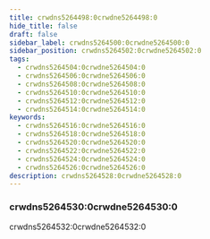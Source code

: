 ```yaml
---
title: crwdns5264498:0crwdne5264498:0
hide_title: false
draft: false
sidebar_label: crwdns5264500:0crwdne5264500:0
sidebar_position: crwdns5264502:0crwdne5264502:0
tags:
  - crwdns5264504:0crwdne5264504:0
  - crwdns5264506:0crwdne5264506:0
  - crwdns5264508:0crwdne5264508:0
  - crwdns5264510:0crwdne5264510:0
  - crwdns5264512:0crwdne5264512:0
  - crwdns5264514:0crwdne5264514:0
keywords:
  - crwdns5264516:0crwdne5264516:0
  - crwdns5264518:0crwdne5264518:0
  - crwdns5264520:0crwdne5264520:0
  - crwdns5264522:0crwdne5264522:0
  - crwdns5264524:0crwdne5264524:0
  - crwdns5264526:0crwdne5264526:0
description: crwdns5264528:0crwdne5264528:0
---
```


### crwdns5264530:0crwdne5264530:0

crwdns5264532:0crwdne5264532:0
